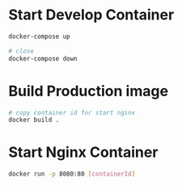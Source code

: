 # Start Develop Container

```bash
docker-compose up

# close
docker-compose down
```

# Build Production image

```bash
# copy container id for start nginx
docker build .

```

# Start Nginx Container

```bash
docker run -p 8080:80 [containerId]
```
